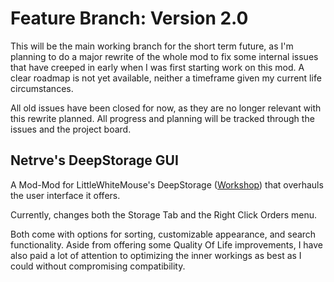 # Feature Branch: Version 2.0

This will be the main working branch for the short term future, as I'm planning to do a major rewrite of the whole mod to fix some internal issues that have creeped in early when I was first starting work on this mod. A clear roadmap is not yet available, neither a timeframe given my current life circumstances.

All old issues have been closed for now, as they are no longer relevant with this rewrite planned. All progress and planning will be tracked through the issues and the project board.

## Netrve's DeepStorage GUI

A Mod-Mod for LittleWhiteMouse's DeepStorage ([Workshop](https://steamcommunity.com/sharedfiles/filedetails/?id=1617282896)) that overhauls the user interface it offers.

Currently, changes both the Storage Tab and the Right Click Orders menu.

Both come with options for sorting, customizable appearance, and search functionality. Aside from offering some Quality Of Life improvements, I have also paid a lot of attention to optimizing the inner workings as best as I could without compromising compatibility.
